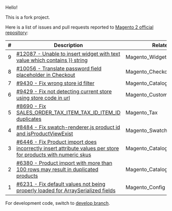 Hello!

This is a fork project.

Here is a list of issues and pull requests reported to [Magento 2 official repository](https://github.com/magento/magento2):

|#|Description|Related Modules|Status|
|-|-----|---------------|------|
|9|[#12087 - Unable to insert widget with text value which contains }} string ](https://github.com/magento/magento2/issues/12087)|Magento_Widget|Open|
|8|[#10056 - Translate password field placeholder in Checkout](https://github.com/magento/magento2/pull/10056)|Magento_Checkout|Merged|
|7|[#9430 - Fix wrong store id filter](https://github.com/magento/magento2/pull/9430)|Magento_CatalogSearch|Merged|
|6|[#9429 - Fix not detecting current store using store code in url](https://github.com/magento/magento2/pull/9429)|Magento_Customer,Magento_Checkout|Merged|
|5|[#8690 - Fix SALES_ORDER_TAX_ITEM_TAX_ID_ITEM_ID duplicates](https://github.com/magento/magento2/pull/8690)|Magento_Tax|Merged|
|4|[#8484 - Fix swatch-renderer.js product id and isProductViewExist](https://github.com/magento/magento2/pull/8484)|Magento_Swatches|Merged|
|3|[#6446 - Fix Product import does incorrectly insert attribute values per store for products with numeric skus ](https://github.com/magento/magento2/pull/6446)|Magento_CatalogImportExport|Closed|
|2|[#6380 - Product import with more than 100 rows may result in duplicated products](https://github.com/magento/magento2/pull/6380)|Magento_CatalogImportExport|Closed|
|1|[#6231 - Fix default values not being properly loaded for ArraySerialized fields](https://github.com/magento/magento2/pull/6231)|Magento_Config|Open|


For development code, switch to [develop branch](https://github.com/mimarcel/magento2/tree/develop).
